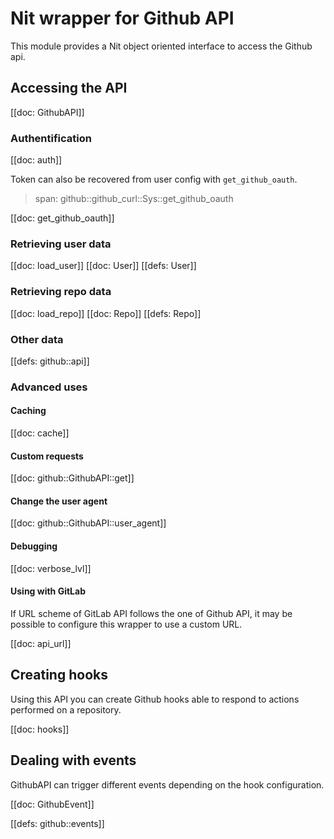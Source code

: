 # Nit wrapper for Github API

This module provides a Nit object oriented interface to access the Github api.

## Accessing the API

[[doc: GithubAPI]]

### Authentification

[[doc: auth]]

Token can also be recovered from user config with `get_github_oauth`.

> span: github::github_curl::Sys::get_github_oauth

[[doc: get_github_oauth]]

### Retrieving user data

[[doc: load_user]]
[[doc: User]]
[[defs: User]]

### Retrieving repo data

[[doc: load_repo]]
[[doc: Repo]]
[[defs: Repo]]

### Other data

[[defs: github::api]]

### Advanced uses

#### Caching

[[doc: cache]]

#### Custom requests

[[doc: github::GithubAPI::get]]

#### Change the user agent

[[doc: github::GithubAPI::user_agent]]

#### Debugging

[[doc: verbose_lvl]]

#### Using with GitLab

If URL scheme of GitLab API follows the one of Github API, it may be possible to
configure this wrapper to use a custom URL.

[[doc: api_url]]

## Creating hooks

Using this API you can create Github hooks able to respond to actions performed
on a repository.

[[doc: hooks]]

## Dealing with events

GithubAPI can trigger different events depending on the hook configuration.

[[doc: GithubEvent]]

[[defs: github::events]]
